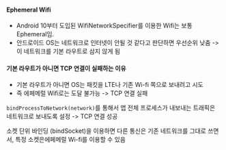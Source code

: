 
#### Ephemeral Wifi

* Android 10부터 도입된 WifiNetworkSpecifier를 이용한 Wifi는 보통 Ephemeral임.
* 안드로이드 OS는 네트워크로 인터넷이 안될 것 같다고 판단하면 우선순위 낮춤 -> 이 네트워크를 기본 라우트로 삼지 않게 됨

#### 기본 라우트가 아니면 TCP 연결이 실패하는 이유

* 기본 라우트가 아니면 OS는 패킷을 LTE나 기존 Wi-fi 쪽으로 보내려고 시도
* 즉 에페메럴 Wifi로는 도달 불가능 -> TCP 연결 실패

`bindProcessToNetwork(network)`를 통해서 앱 전체 프로세스가 내보내는 트래픽은 네트워크로 보내도록 설정 -> TCP 연결 성공

소켓 단위 바인딩 (bindSocket)을 이용하면 다른 통신은 기존 네트워크를 그대로 쓰면서, 특정 소켓은에페메럴 Wi-fi를 이용할 수 있음

